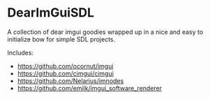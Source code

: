 # DearImGuiSDL
 A collection of dear imgui goodies wrapped up in a nice and easy to initialize bow for simple SDL projects.

Includes:
* https://github.com/ocornut/imgui
* https://github.com/cimgui/cimgui
* https://github.com/Nelarius/imnodes
* https://github.com/emilk/imgui_software_renderer
